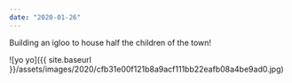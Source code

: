 ```yaml
---
date: "2020-01-26"
---
```


Building an igloo to house half the children of the town!

![yo yo]({{ site.baseurl }}/assets/images/2020/cfb31e00f121b8a9acf111bb22eafb08a4be9ad0.jpg)
